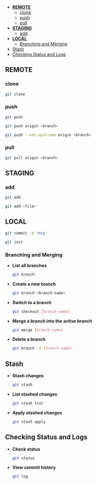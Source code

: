 

- [**REMOTE**](#remote)
  - [clone](#clone)
  - [push](#push)
  - [pull](#pull)
- [**STAGING**](#staging)
  - [add](#add)
- [**LOCAL**](#local)
  - [Branching and Merging](#branching-and-merging)
- [Stash](#stash)
- [Checking Status and Logs](#checking-status-and-logs)

## **REMOTE**
### clone
  ```bash
  git clone 
  ```
### push
  ```bash
  git push
  ```
  ```bash
  git push origin <branch>
  ```
  ```bash
  git push --set-upstream origin <branch>
  ```
### pull
  ```bash
  git pull origin <branch>
  ```
## **STAGING**
### add
  ```bash
  git add .
  ```
  ```bash
  git add <file>
  ```

## **LOCAL**

  ```bash
  git commit -m "msg"
  ```
  ```bash
  git init
  ```

### Branching and Merging

- **List all branches**
  ```bash
  git branch
  ```

- **Create a new branch**
  ```bash
  git branch <branch-name>
  ```

- **Switch to a branch**
  ```bash
  git checkout [branch-name]
  ```

- **Merge a branch into the active branch**
  ```bash
  git merge [branch-name]
  ```

- **Delete a branch**
  ```bash
  git branch -d [branch-name]
  ```

## Stash

- **Stash changes**
  ```bash
  git stash
  ```

- **List stashed changes**
  ```bash
  git stash list
  ```

- **Apply stashed changes**
  ```bash
  git stash apply
  ```

## Checking Status and Logs

- **Check status**
  ```bash
  git status
  ```

- **View commit history**
  ```bash
  git log
  ```
